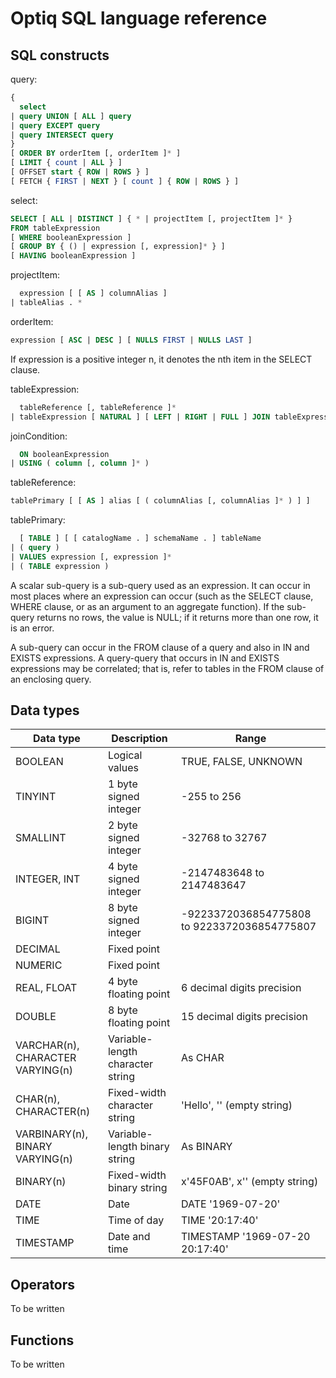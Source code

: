 # Optiq SQL language reference

## SQL constructs

query:
```SQL
{
  select
| query UNION [ ALL ] query
| query EXCEPT query
| query INTERSECT query
}
[ ORDER BY orderItem [, orderItem ]* ]
[ LIMIT { count | ALL } ]
[ OFFSET start { ROW | ROWS } ]
[ FETCH { FIRST | NEXT } [ count ] { ROW | ROWS } ]

```

select:
```SQL
SELECT [ ALL | DISTINCT ] { * | projectItem [, projectItem ]* }
FROM tableExpression
[ WHERE booleanExpression ]
[ GROUP BY { () | expression [, expression]* } ]
[ HAVING booleanExpression ]
```

projectItem:
```SQL
  expression [ [ AS ] columnAlias ]
| tableAlias . *
```

orderItem:
```SQL
expression [ ASC | DESC ] [ NULLS FIRST | NULLS LAST ] 
```

If expression is a positive integer n, it denotes the nth item in the SELECT clause.

tableExpression:
```SQL
  tableReference [, tableReference ]*
| tableExpression [ NATURAL ] [ LEFT | RIGHT | FULL ] JOIN tableExpression [ joinCondition ]

```

joinCondition:
```SQL
  ON booleanExpression
| USING ( column [, column ]* )
```

tableReference:
```SQL
tablePrimary [ [ AS ] alias [ ( columnAlias [, columnAlias ]* ) ] ]
```

tablePrimary:
```SQL
  [ TABLE ] [ [ catalogName . ] schemaName . ] tableName
| ( query )
| VALUES expression [, expression ]*
| ( TABLE expression )
```

A scalar sub-query is a sub-query used as an expression. It can occur
in most places where an expression can occur (such as the SELECT
clause, WHERE clause, or as an argument to an aggregate function). If
the sub-query returns no rows, the value is NULL; if it returns more
than one row, it is an error.

A sub-query can occur in the FROM clause of a query and also in IN and
EXISTS expressions.  A query-query that occurs in IN and EXISTS
expressions may be correlated; that is, refer to tables in the FROM
clause of an enclosing query.

## Data types

| Data type | Description               | Range                |
| --------- | ------------------------- | ---------------------|
| BOOLEAN   | Logical values            | TRUE, FALSE, UNKNOWN
| TINYINT   | 1 byte signed integer     | -255 to 256
| SMALLINT  | 2 byte signed integer     | -32768 to 32767
| INTEGER, INT | 4 byte signed integer  | -2147483648 to 2147483647
| BIGINT    | 8 byte signed integer     | -9223372036854775808 to 9223372036854775807
| DECIMAL   | Fixed point               |
| NUMERIC   | Fixed point               |
| REAL, FLOAT | 4 byte floating point     | 6 decimal digits precision 
| DOUBLE    | 8 byte floating point     | 15 decimal digits precision
| VARCHAR(n), CHARACTER VARYING(n) | Variable-length character string | As CHAR 
| CHAR(n), CHARACTER(n) | Fixed-width character string | 'Hello', '' (empty string)
| VARBINARY(n), BINARY VARYING(n) | Variable-length binary string | As BINARY
| BINARY(n) | Fixed-width binary string | x'45F0AB', x'' (empty string)
| DATE      | Date                      | DATE '1969-07-20'
| TIME      | Time of day               | TIME '20:17:40'
| TIMESTAMP | Date and time             | TIMESTAMP '1969-07-20 20:17:40'

## Operators

To be written

## Functions

To be written


